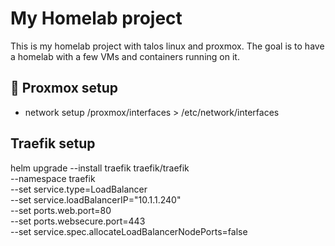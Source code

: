 # My Homelab project

This is my homelab project with talos linux and proxmox. The goal is to have a homelab with a few VMs and containers running on it.

## 🚀 Proxmox setup
- network setup /proxmox/interfaces > /etc/network/interfaces

## Traefik setup

helm upgrade --install traefik traefik/traefik \
--namespace traefik \
--set service.type=LoadBalancer \
--set service.loadBalancerIP="10.1.1.240" \
--set ports.web.port=80 \
--set ports.websecure.port=443 \
--set service.spec.allocateLoadBalancerNodePorts=false